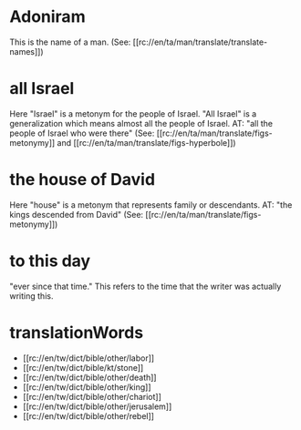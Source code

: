 # Adoniram

This is the name of a man. (See: [[rc://en/ta/man/translate/translate-names]])

# all Israel

Here "Israel" is a metonym for the people of Israel. "All Israel" is a generalization which means almost all the people of Israel. AT: "all the people of Israel who were there" (See: [[rc://en/ta/man/translate/figs-metonymy]] and [[rc://en/ta/man/translate/figs-hyperbole]])

# the house of David

Here "house" is a metonym that represents family or descendants. AT: "the kings descended from David" (See: [[rc://en/ta/man/translate/figs-metonymy]])

# to this day

"ever since that time." This refers to the time that the writer was actually writing this.

# translationWords

* [[rc://en/tw/dict/bible/other/labor]]
* [[rc://en/tw/dict/bible/kt/stone]]
* [[rc://en/tw/dict/bible/other/death]]
* [[rc://en/tw/dict/bible/other/king]]
* [[rc://en/tw/dict/bible/other/chariot]]
* [[rc://en/tw/dict/bible/other/jerusalem]]
* [[rc://en/tw/dict/bible/other/rebel]]